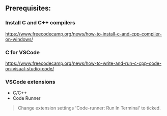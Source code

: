 ## Prerequisites:

### Install C and C++ compilers

https://www.freecodecamp.org/news/how-to-install-c-and-cpp-compiler-on-windows/

### C for VSCode

https://www.freecodecamp.org/news/how-to-write-and-run-c-cpp-code-on-visual-studio-code/

### VSCode extensions

- C/C++
- Code Runner

> Change extension settings 'Code-runner: Run In Terminal' to ticked.
